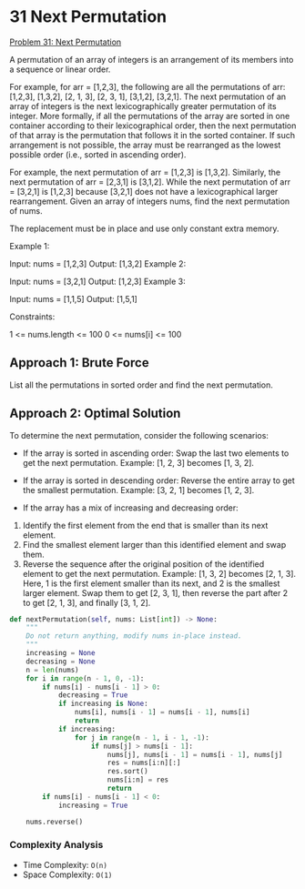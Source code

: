 # 31 Next Permutation

[Problem 31: Next Permutation](https://leetcode.com/problems/next-permutation)

A permutation of an array of integers is an arrangement of its members into a sequence or linear order.

For example, for arr = [1,2,3], the following are all the permutations of arr: [1,2,3], [1,3,2], [2, 1, 3], [2, 3, 1], [3,1,2], [3,2,1].
The next permutation of an array of integers is the next lexicographically greater permutation of its integer. More formally, if all the permutations of the array are sorted in one container according to their lexicographical order, then the next permutation of that array is the permutation that follows it in the sorted container. If such arrangement is not possible, the array must be rearranged as the lowest possible order (i.e., sorted in ascending order).

For example, the next permutation of arr = [1,2,3] is [1,3,2].
Similarly, the next permutation of arr = [2,3,1] is [3,1,2].
While the next permutation of arr = [3,2,1] is [1,2,3] because [3,2,1] does not have a lexicographical larger rearrangement.
Given an array of integers nums, find the next permutation of nums.

The replacement must be in place and use only constant extra memory.

Example 1:

Input: nums = [1,2,3]
Output: [1,3,2]
Example 2:

Input: nums = [3,2,1]
Output: [1,2,3]
Example 3:

Input: nums = [1,1,5]
Output: [1,5,1]

Constraints:

1 <= nums.length <= 100
0 <= nums[i] <= 100

## Approach 1: Brute Force

List all the permutations in sorted order and find the next permutation.

## Approach 2: Optimal Solution

To determine the next permutation, consider the following scenarios:

- If the array is sorted in ascending order: Swap the last two elements to get the next permutation.
  Example: [1, 2, 3] becomes [1, 3, 2].

- If the array is sorted in descending order: Reverse the entire array to get the smallest permutation.
  Example: [3, 2, 1] becomes [1, 2, 3].

- If the array has a mix of increasing and decreasing order:

1. Identify the first element from the end that is smaller than its next element.
2. Find the smallest element larger than this identified element and swap them.
3. Reverse the sequence after the original position of the identified element to get the next permutation.
   Example: [1, 3, 2] becomes [2, 1, 3].
   Here, 1 is the first element smaller than its next, and 2 is the smallest larger element. Swap them to get [2, 3, 1], then reverse the part after 2 to get [2, 1, 3], and finally [3, 1, 2].

```python
def nextPermutation(self, nums: List[int]) -> None:
    """
    Do not return anything, modify nums in-place instead.
    """
    increasing = None
    decreasing = None
    n = len(nums)
    for i in range(n - 1, 0, -1):
        if nums[i] - nums[i - 1] > 0:
            decreasing = True
            if increasing is None:
                nums[i], nums[i - 1] = nums[i - 1], nums[i]
                return
            if increasing:
                for j in range(n - 1, i - 1, -1):
                    if nums[j] > nums[i - 1]:
                        nums[j], nums[i - 1] = nums[i - 1], nums[j]
                        res = nums[i:n][:]
                        res.sort()
                        nums[i:n] = res
                        return
        if nums[i] - nums[i - 1] < 0:
            increasing = True

    nums.reverse()
```

### Complexity Analysis

- Time Complexity: `O(n)`
- Space Complexity: `O(1)`
